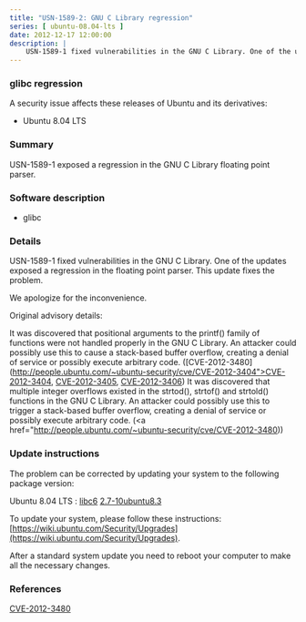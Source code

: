 ```yaml
---
title: "USN-1589-2: GNU C Library regression"
series: [ ubuntu-08.04-lts ]
date: 2012-12-17 12:00:00
description: |
    USN-1589-1 fixed vulnerabilities in the GNU C Library. One of the updates exposed a regression in the floating point parser. This update fixes the problem.
--- 
```

 
### glibc regression

A security issue affects these releases of Ubuntu and its derivatives:

* Ubuntu 8.04 LTS

### Summary

USN-1589-1 exposed a regression in the GNU C Library floating point parser. 

### Software description

* glibc 

### Details

USN-1589-1 fixed vulnerabilities in the GNU C Library. One of the updates exposed a regression in the floating point parser. This update fixes the problem.

We apologize for the inconvenience.

Original advisory details:

 It was discovered that positional arguments to the printf() family of functions were not handled properly in the GNU C Library. An attacker could possibly use this to cause a stack-based buffer overflow, creating a denial of service or possibly execute arbitrary code. ([CVE-2012-3480](http://people.ubuntu.com/~ubuntu-security/cve/CVE-2012-3404">CVE-2012-3404</a>, <a href="http://people.ubuntu.com/~ubuntu-security/cve/CVE-2012-3405">CVE-2012-3405</a>, <a href="http://people.ubuntu.com/~ubuntu-security/cve/CVE-2012-3406">CVE-2012-3406</a>) It was discovered that multiple integer overflows existed in the strtod(), strtof() and strtold() functions in the GNU C Library. An attacker could possibly use this to trigger a stack-based buffer overflow, creating a denial of service or possibly execute arbitrary code. (<a href="http://people.ubuntu.com/~ubuntu-security/cve/CVE-2012-3480)) 

### Update instructions

The problem can be corrected by updating your system to the following package version:

Ubuntu 8.04 LTS
 : [libc6](https://launchpad.net/ubuntu/+source/glibc) <span> [2.7-10ubuntu8.3](https://launchpad.net/ubuntu/+source/glibc/2.7-10ubuntu8.3) </span> 

To update your system, please follow these instructions: [https://wiki.ubuntu.com/Security/Upgrades](https://wiki.ubuntu.com/Security/Upgrades).

After a standard system update you need to reboot your computer to make all the necessary changes. 

### References

 [CVE-2012-3480](http://people.ubuntu.com/~ubuntu-security/cve/CVE-2012-3480)
 
